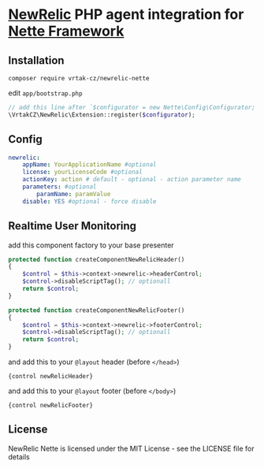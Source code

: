 [NewRelic](http://newrelic.com) PHP agent integration for [Nette Framework](http://nette.org)
=============================================================================================

Installation
------------

```
composer require vrtak-cz/newrelic-nette
```

edit `app/bootstrap.php`

```php
// add this line after `$configurator = new Nette\Config\Configurator;`
\VrtakCZ\NewRelic\Extension::register($configurator);
```

Config
------

```yaml
newrelic:
	appName: YourApplicationName #optional
	license: yourLicenseCode #optional
	actionKey: action # default - optional - action parameter name
	parameters: #optional
		paramName: paramValue
	disable: YES #optional - force disable
```

Realtime User Monitoring
------------------------

add this component factory to your base presenter

```php
protected function createComponentNewRelicHeader()
{
	$control = $this->context->newrelic->headerControl;
	$control->disableScriptTag(); // optionall
	return $control;
}

protected function createComponentNewRelicFooter()
{
	$control = $this->context->newrelic->footerControl;
	$control->disableScriptTag(); // optionall
	return $control;
}
```

and add this to your `@layout` header (before `</head>`)

```smarty
{control newRelicHeader}
```

and add this to your `@layout` footer (before `</body>`)

```smarty
{control newRelicFooter}
```

License
-------
NewRelic Nette is licensed under the MIT License - see the LICENSE file for details


